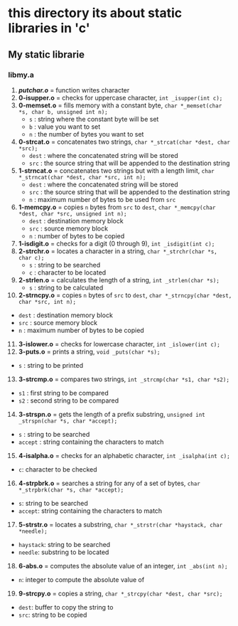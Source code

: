 # this directory its about static libraries in 'c'
## My static librarie
### libmy.a
1.  **_putchar.o_** = function writes character
2.  **0-isupper.o** = checks for uppercase character, `int _isupper(int c);`
3.  **0-memset.o** = fills memory with a constant byte, `char *_memset(char *s, char b, unsigned int n);`
    -   `s` : string where the constant byte will be set
    -   `b` : value you want to set
    -   `n` : the number of bytes you want to set
4.  **0-strcat.o** = concatenates two strings, `char *_strcat(char *dest, char *src);`
    -   `dest` : where the concatenated string will be stored
    -   `src` : the source string that will be appended to the destination string
5.  **1-strncat.o** = concatenates two strings but with a length limit, `char *_strncat(char *dest, char *src, int n);`
    -   `dest` : where the concatenated string will be stored
    -   `src` : the source string that will be appended to the destination string
    -   `n` : maximum number of bytes to be used from `src`
6.  **1-memcpy.o** = copies `n` bytes from `src` to `dest`, `char *_memcpy(char *dest, char *src, unsigned int n);`
    -   `dest` : destination memory block
    -   `src` : source memory block
    -   `n` : number of bytes to be copied
7.  **1-isdigit.o** = checks for a digit (0 through 9), `int _isdigit(int c);`
8.  **2-strchr.o** = locates a character in a string, `char *_strchr(char *s, char c);`
    -   `s` : string to be searched
    -   `c` : character to be located
9.  **2-strlen.o** = calculates the length of a string, `int _strlen(char *s);`
    -   `s` : string to be calculated
10.  **2-strncpy.o** = copies `n` bytes of `src` to `dest`, `char *_strncpy(char *dest, char *src, int n);`

-   `dest` : destination memory block
-   `src` : source memory block
-   `n` : maximum number of bytes to be copied

11.  **3-islower.o** = checks for lowercase character, `int _islower(int c);`
12.  **3-puts.o** = prints a string, `void _puts(char *s);`

-   `s` : string to be printed

13.  **3-strcmp.o** = compares two strings, `int _strcmp(char *s1, char *s2);`

-   `s1` : first string to be compared
-   `s2` : second string to be compared

14.  **3-strspn.o** = gets the length of a prefix substring, `unsigned int _strspn(char *s, char *accept);`

-   `s` : string to be searched
-   `accept` : string containing the characters to match

15.  **4-isalpha.o** = checks for an alphabetic character, `int _isalpha(int c);`

-   `c`: character to be checked

16.  **4-strpbrk.o** = searches a string for any of a set of bytes, `char *_strpbrk(char *s, char *accept);`

-   `s`: string to be searched
-   `accept`: string containing the characters to match

17.  **5-strstr.o** = locates a substring, `char *_strstr(char *haystack, char *needle);`

-   `haystack`: string to be searched
-   `needle`: substring to be located

18.  **6-abs.o** = computes the absolute value of an integer, `int _abs(int n);`

-   `n`: integer to compute the absolute value of

19.  **9-strcpy.o** = copies a string, `char *_strcpy(char *dest, char *src);`

-   `dest`: buffer to copy the string to
-   `src`: string to be copied
